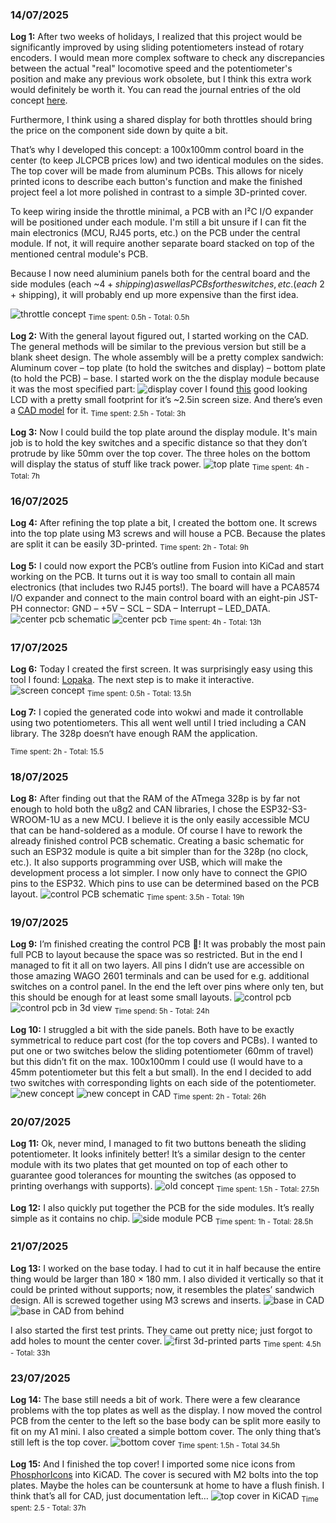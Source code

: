 ### 14/07/2025
**Log 1:** After two weeks of holidays, I realized that this project would be significantly improved by using sliding potentiometers instead of rotary encoders. I would mean more complex software to check any discrepancies between the actual "real" locomotive speed and the potentiometer's position and make any previous work obsolete, but I think this extra work would definitely be worth it. You can read the journal entries of the old concept [here](./assets/journal/JOURNAL_OLD.md).

Furthermore, I think using a shared display for both throttles should bring the price on the component side down by quite a bit.

That’s why I developed this concept: a 100x100mm control board in the center (to keep JLCPCB prices low) and two identical modules on the sides. The top cover will be made from aluminum PCBs. This allows for nicely printed icons to describe each button's function and make the finished project feel a lot more polished in contrast to a simple 3D-printed cover.

To keep wiring inside the throttle minimal, a PCB with an I²C I/O expander will be positioned under each module. I'm still a bit unsure if I can fit the main electronics (MCU, RJ45 ports, etc.) on the PCB under the central module. If not, it will require another separate board stacked on top of the mentioned central module's PCB.

Because I now need aluminium panels both for the central board and the side modules (each ~$4 + shipping) as well as PCBs for the switches, etc. (each ~$2 + shipping), it will probably end up more expensive than the first idea.

![throttle concept](./assets/journal/concept.png)
<sub>Time spent: 0.5h - Total: 0.5h</sub>

**Log 2:** With the general layout figured out, I started working on the CAD. The general methods will be similar to the previous version but still be a blank sheet design. The whole assembly will be a pretty complex sandwich: Aluminum cover – top plate (to hold the switches and display) – bottom plate (to hold the PCB) – base.
I started work on the the display module because it was the most specified part: 
![display cover](./assets/journal/display_cover.png)
I found [this](https://de.aliexpress.com/item/1005006160620381.html) good looking LCD with a pretty small footprint for it’s ~2.5in screen size. And there’s even a [CAD model](https://grabcad.com/library/gmg12864-06d-1) for it.
<sub>Time spent: 2.5h - Total: 3h</sub>

**Log 3:** Now I could build the top plate around the display module. It's main job is to hold the key switches and a specific distance so that they don’t protrude by like 50mm over the top cover. The three holes on the bottom will display the status of stuff like track power.
![top plate](./assets/journal/top_plate.png)
<sub>Time spent: 4h - Total: 7h</sub>

### 16/07/2025
**Log 4:** After refining the top plate a bit, I created the bottom one. It screws into the top plate using M3 screws and will house a PCB. Because the plates are split it can be easily 3D-printed.
<sub>Time spent: 2h - Total: 9h</sub>

**Log 5:** I could now export the PCB’s outline from Fusion into KiCad and start working on the PCB. It turns out it is way too small to contain all main electronics (that includes two RJ45 ports!). The board will have a PCA8574 I/O expander and connect to the main control board with an eight-pin JST-PH connector: GND – +5V – SCL – SDA – Interrupt – LED_DATA.
![center pcb schematic](./assets/journal/center_pcb_schematic.png)
![center pcb](./assets/journal/center_pcb.png)
<sub>Time spent: 4h - Total: 13h</sub>

### 17/07/2025
**Log 6:** Today I created the first screen. It was surprisingly easy using this tool I found: [Lopaka](https://lopaka.app/editor/11258/23701). The next step is to make it interactive.
![screen concept](./assets/journal/display_wokwi.png)
<sub>Time spent: 0.5h - Total: 13.5h</sub>

**Log 7:** I copied the generated code into wokwi and made it controllable using two potentiometers. This all went well until I tried including a CAN library. The 328p doesn‘t have enough RAM the application.

<sub>Time spent: 2h - Total: 15.5</sub>

### 18/07/2025
**Log 8:** After finding out that the RAM of the ATmega 328p is by far not enough to hold both the u8g2 and CAN libraries, I chose the ESP32-S3-WROOM-1U as a new MCU. I believe it is the only easily accessible MCU that can be hand-soldered as a module. Of course I have to rework the already finished control PCB schematic.
Creating a basic schematic for such an ESP32 module is quite a bit simpler than for the 328p (no clock, etc.). It also supports programming over USB, which will make the development process a lot simpler.
I now only have to connect the GPIO pins to the ESP32. Which pins to use can be determined based on the PCB layout.
![control PCB schematic](./assets/journal/schematic.png)
<sub>Time spent: 3.5h - Total: 19h</sub>

### 19/07/2025
**Log 9:** I’m finished creating the control PCB 🎉! It was probably the most pain full PCB to layout because the space was so restricted. But in the end I managed to fit it all on two layers. All pins I didn’t use are accessible on those amazing WAGO 2601 terminals and can be used for e.g. additional switches on a control panel. In the end the left over pins where only ten, but this should be enough for at least some small layouts.
![control pcb](./assets/journal/control_pcb.png)
![control pcb in 3d view](./assets/journal/control_pcb_3d.png)
<sub>Time spend: 5h - Total: 24h</sub>

**Log 10:** I struggled a bit with the side panels. Both have to be exactly symmetrical to reduce part cost (for the top covers and PCBs). I wanted to put one or two switches below the sliding potentiometer (60mm of travel) but this didn’t fit on the max. 100x100mm I could use (I would have to a 45mm potentiometer but this felt a but small). In the end I decided to add two switches with corresponding lights on each side of the potentiometer.
![new concept](./assets/journal/new_concept_4_btn.png)
![new concept in CAD](./assets/journal/new_concept_cad.png)
<sub>Time spent: 2h - Total: 26h</sub>

### 20/07/2025
**Log 11:** Ok, never mind, I managed to fit two buttons beneath the sliding potentiometer. It looks infinitely better! It’s a similar design to the center module with its two plates that get mounted on top of each other to guarantee good tolerances for mounting the switches (as opposed to printing overhangs with supports).
![old concept](./assets/journal/two_btn_cad.png)
<sub>Time spent: 1.5h - Total: 27.5h</sub>

**Log 12:** I also quickly put together the PCB for the side modules. It’s really simple as it contains no chip.
![side module PCB](./assets/journal/side_pcb.png)
<sub>Time spent: 1h - Total: 28.5h</sub>

### 21/07/2025
**Log 13:** I worked on the base today. I had to cut it in half because the entire thing would be larger than 180 × 180 mm. I also divided it vertically so that it could be printed without supports; now, it resembles the plates’ sandwich design. All is screwed together using M3 screws and inserts.
![base in CAD](./assets/journal/finished_base.png)
![base in CAD from behind](./assets/journal/finished_base_back.png)

I also started the first test prints. They came out pretty nice; just forgot to add holes to mount the center cover.
![first 3d-printed parts](./assets/journal/3d_prints.png)
<sub>Time spent: 4.5h - Total: 33h</sub>

### 23/07/2025
**Log 14:** The base still needs a bit of work. There were a few clearance problems with the top plates as well as the display. I now moved the control PCB from the center to the left so the base body can be split more easily to fit on my A1 mini. I also created a simple bottom cover. The only thing that’s still left is the top cover.
![bottom cover](./assets/journal/bottom_cover.png)
<sub>Time spent: 1.5h - Total 34.5h</sub>

**Log 15:** And I finished the top cover! I imported some nice icons from [PhosphorIcons](https://phosphoricons.com/) into KiCAD. The cover is secured with M2 bolts into the top plates. Maybe the holes can be countersunk at home to have a flush finish. I think that’s all for CAD, just documentation left…
![top cover in KiCAD](./assets/journal/top_cover_kicad.png)
<sub>Time spent: 2.5 - Total: 37h</sub>

